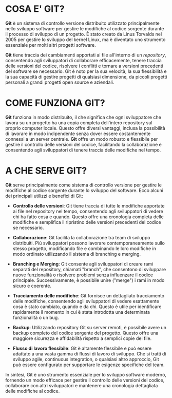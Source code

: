 # COSA E' GIT?

**Git** è un sistema di controllo versione distribuito utilizzato principalmente nello sviluppo software per gestire le modifiche al codice sorgente durante il processo di sviluppo di un progetto. È stato creato da Linus Torvalds nel 2005 per gestire lo sviluppo del kernel Linux, ma è diventato uno strumento essenziale per molti altri progetti software.

**Git** tiene traccia dei cambiamenti apportati ai file all'interno di un *repository*, consentendo agli sviluppatori di collaborare efficacemente, tenere traccia delle versioni del codice, risolvere i conflitti e tornare a versioni precedenti del software se necessario. Git è noto per la sua velocità, la sua flessibilità e la sua capacità di gestire progetti di qualsiasi dimensione, da piccoli progetti personali a grandi progetti open source e aziendali.


# COME FUNZIONA GIT?

**Git** funziona in modo distribuito, il che significa che ogni sviluppatore che lavora su un progetto ha una copia completa dell'intero repository sul proprio computer locale. Questo offre diversi vantaggi, inclusa la possibilità di lavorare in modo indipendente senza dover essere costantemente connessi a un server centrale.
**Git** offre un modo robusto e flessibile per gestire il controllo delle versioni del codice, facilitando la collaborazione e consentendo agli sviluppatori di tenere traccia delle modifiche nel tempo.


# A CHE SERVE GIT?
**Git** serve principalmente come sistema di controllo versione per gestire le modifiche al codice sorgente durante lo sviluppo del software. Ecco alcuni dei principali utilizzi e benefici di Git:

- **Controllo delle versioni**: Git tiene traccia di tutte le modifiche apportate ai file nel repository nel tempo, consentendo agli sviluppatori di vedere chi ha fatto cosa e quando. Questo offre una cronologia completa delle modifiche e semplifica il ripristino delle versioni precedenti del codice se necessario.

- **Collaborazione**: Git facilita la collaborazione tra team di sviluppo distribuiti. Più sviluppatori possono lavorare contemporaneamente sullo stesso progetto, modificando file e combinando le loro modifiche in modo ordinato utilizzando il sistema di branching e merging.

- **Branching e Merging**: Git consente agli sviluppatori di creare rami separati del repository, chiamati "branch", che consentono di sviluppare nuove funzionalità o risolvere problemi senza influenzare il codice principale. Successivamente, è possibile unire ("merge") i rami in modo sicuro e coerente.

- **Tracciamento delle modifiche**: Git fornisce un dettagliato tracciamento delle modifiche, consentendo agli sviluppatori di vedere esattamente cosa è stato cambiato, quando e da chi. Questo è utile per identificare rapidamente il momento in cui è stata introdotta una determinata funzionalità o un bug.

- **Backup**: Utilizzando repository Git su server remoti, è possibile avere un backup completo del codice sorgente del progetto. Questo offre una maggiore sicurezza e affidabilità rispetto a semplici copie dei file.

- **Flusso di lavoro flessibile**: Git è altamente flessibile e può essere adattato a una vasta gamma di flussi di lavoro di sviluppo. Che si tratti di sviluppo agile, continuous integration, o qualsiasi altro approccio, Git può essere configurato per supportare le esigenze specifiche del team.

In sintesi, Git è uno strumento essenziale per lo sviluppo software moderno, fornendo un modo efficace per gestire il controllo delle versioni del codice, collaborare con altri sviluppatori e mantenere una cronologia dettagliata delle modifiche al codice.